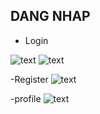 ## DANG NHAP 

- Login 

![text](https://github.com/tranggnguyen/TH_LTDD/blob/master/dangnhap/Anh/dangnhap.png?raw=true)
![text](https://github.com/tranggnguyen/TH_LTDD/blob/master/dangnhap/Anh/dangnhaploi.png?raw=true)

-Register 
 ![text](https://github.com/tranggnguyen/TH_LTDD/blob/master/dangnhap/Anh/dangky.png?raw=true)
 
 -profile
 ![text](https://github.com/tranggnguyen/TH_LTDD/blob/master/dangnhap/Anh/profile.png?raw=true) 
